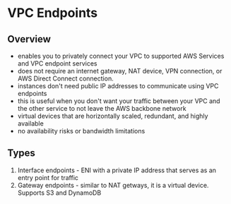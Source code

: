 # VPC Endpoints

## Overview 

- enables you to privately connect your VPC to supported AWS Services and VPC endpoint services
- does not require an internet gateway, NAT device, VPN connection, or AWS Direct Connect connection.
- instances don't need public IP addresses to communicate using VPC endpoints
- this is useful when you don't want your traffic between your VPC and the other service to not leave the AWS backbone network
- virtual devices that are horizontally scaled, redundant, and highly available
- no availability risks or bandwidth limitations

## Types

1. Interface endpoints - ENI with a private IP address that serves as an entry point for traffic
2. Gateway endpoints - similar to NAT getways, it is a virtual device. Supports S3 and DynamoDB
